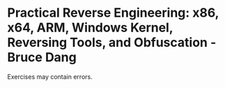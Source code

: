 # Practical Reverse Engineering: x86, x64, ARM, Windows Kernel, Reversing Tools, and Obfuscation - Bruce Dang 

Exercises may contain errors.
